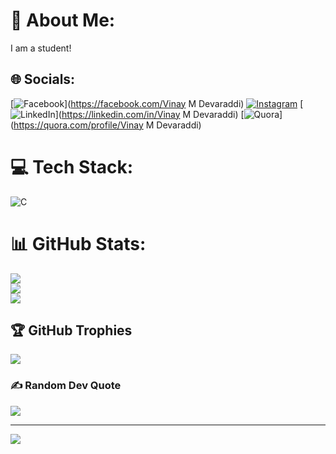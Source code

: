 # 💫 About Me:
I am a student!


## 🌐 Socials:
[![Facebook](https://img.shields.io/badge/Facebook-%231877F2.svg?logo=Facebook&logoColor=white)](https://facebook.com/Vinay M Devaraddi) [![Instagram](https://img.shields.io/badge/Instagram-%23E4405F.svg?logo=Instagram&logoColor=white)](https://instagram.com/vinaygowda_29_) [![LinkedIn](https://img.shields.io/badge/LinkedIn-%230077B5.svg?logo=linkedin&logoColor=white)](https://linkedin.com/in/Vinay M Devaraddi) [![Quora](https://img.shields.io/badge/Quora-%23B92B27.svg?logo=Quora&logoColor=white)](https://quora.com/profile/Vinay M Devaraddi) 

# 💻 Tech Stack:
![C](https://img.shields.io/badge/c-%2300599C.svg?style=plastic&logo=c&logoColor=white)
# 📊 GitHub Stats:
![](https://github-readme-stats.vercel.app/api?username=VinayDevaraddi&theme=darcula&hide_border=false&include_all_commits=false&count_private=false)<br/>
![](https://github-readme-streak-stats.herokuapp.com/?user=VinayDevaraddi&theme=darcula&hide_border=false)<br/>
![](https://github-readme-stats.vercel.app/api/top-langs/?username=VinayDevaraddi&theme=darcula&hide_border=false&include_all_commits=false&count_private=false&layout=compact)

## 🏆 GitHub Trophies
![](https://github-profile-trophy.vercel.app/?username=VinayDevaraddi&theme=radical&no-frame=false&no-bg=true&margin-w=4)

### ✍️ Random Dev Quote
![](https://quotes-github-readme.vercel.app/api?type=horizontal&theme=gruvbox)

---
[![](https://visitcount.itsvg.in/api?id=VinayDevaraddi&icon=0&color=0)](https://visitcount.itsvg.in)

<!-- Proudly created with GPRM ( https://gprm.itsvg.in ) -->
